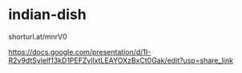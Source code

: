 # indian-dish

shorturl.at/mnrV0


https://docs.google.com/presentation/d/1I-R2v9dtSylelf13kD1PEFZyllxtLEAYOXzBxCt0Gak/edit?usp=share_link
